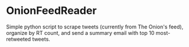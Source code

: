 OnionFeedReader
===============

Simple python script to scrape tweets (currently from The Onion's feed), organize by RT count, and send a summary email with top 10 most-retweeted tweets.
